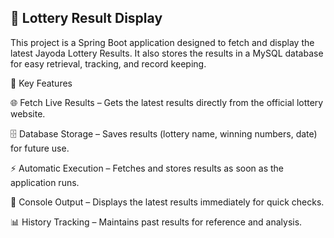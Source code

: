 ## 🎰 Lottery Result Display

This project is a Spring Boot application designed to fetch and display the latest Jayoda Lottery Results. It also stores the results in a MySQL database for easy retrieval, tracking, and record keeping.

📌 Key Features

🌐 Fetch Live Results – Gets the latest results directly from the official lottery website.

🗄️ Database Storage – Saves results (lottery name, winning numbers, date) for future use.

⚡ Automatic Execution – Fetches and stores results as soon as the application runs.

📝 Console Output – Displays the latest results immediately for quick checks.

📊 History Tracking – Maintains past results for reference and analysis.
